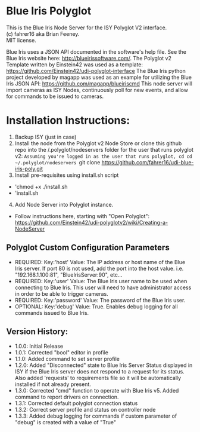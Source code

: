 # Blue Iris Polyglot
This is the Blue Iris Node Server for the ISY Polyglot V2 interface.  
(c) fahrer16 aka Brian Feeney.  
MIT license. 

Blue Iris uses a JSON API documented in the software's help file.  See the Blue Iris website here: http://blueirissoftware.com/.
The Polyglot v2 Template written by Einstein42 was used as a template: https://github.com/Einstein42/udi-polyglot-interface
The Blue Iris python project developed by magapp was used as an example for utilizing the Blue Iris JSON API: https://github.com/magapp/blueiriscmd
This node server will import cameras as ISY Nodes, continuously poll for new events, and allow for commands to be issued to cameras.


# Installation Instructions:
1. Backup ISY (just in case)
2. Install the node from the Polyglot v2 Node Store or clone this github repo into the /.polyglot/nodeservers folder for the user that runs polyglot v2:
`Assuming you're logged in as the user that runs polyglot, cd cd ~/.polyglot/nodeservers
`git clone https://github.com/fahrer16/udi-blue-iris-poly.git
3. Install pre-requisites using install.sh script
  * 'chmod +x ./install.sh
  * 'install.sh
4. Add Node Server into Polyglot instance.
  * Follow instructions here, starting with "Open Polyglot": https://github.com/Einstein42/udi-polyglotv2/wiki/Creating-a-NodeServer   

## Polyglot Custom Configuration Parameters
* REQUIRED: Key:'host' Value: The IP address or host name of the Blue Iris server.  If port 80 is not used, add the port into the host value. i.e. "192.168.1.100:81", "BlueIrisServer:90", etc...
* REQUIRED: Key:'user' Value: The Blue Iris user name to be used when connecting to Blue Iris.  This user will need to have administrator access in order to be able to trigger cameras.
* REQUIRED: Key:'password' Value: The password of the Blue Iris user.
* OPTIONAL: Key:'debug' Value: True.  Enables debug logging for all commands issued to Blue Iris.
 
## Version History:
* 1.0.0: Initial Release
* 1.0.1: Corrected "bool" editor in profile
* 1.1.0: Added command to set server profile
* 1.2.0: Added "Disconnected" state to Blue Iris Server Status displayed in ISY if the Blue Iris server does not respond to a request for its status.  Also added 'requests' to requirements file so it will be automatically installed if not already present.
* 1.3.0: Corrected "cmd" function to operate with Blue Iris v5.  Added command to report drivers on connection.
* 1.3.1: Corrected default polyglot connection status
* 1.3.2: Correct server profile and status on controller node
* 1.3.3: Added debug logging for commands if custom parameter of "debug" is created with a value of "True"
